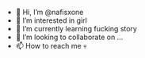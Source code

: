 - 👋 Hi, I’m @nafisxone
- 👀 I’m interested in girl
- 🌱 I’m currently learning fucking story
- 💞️ I’m looking to collaborate on ...
- 📫 How to reach me 💀

<!---
nafisxone/nafisxone is a ✨ special ✨ repository because its `README.md` (this file) appears on your GitHub profile.
You can click the Preview link to take a look at your changes.
--->
